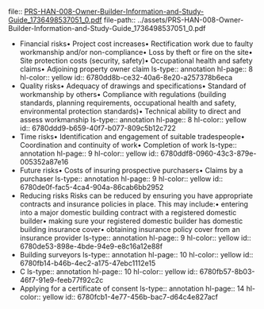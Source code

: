 file:: [PRS-HAN-008-Owner-Builder-Information-and-Study-Guide_1736498537051_0.pdf](../assets/PRS-HAN-008-Owner-Builder-Information-and-Study-Guide_1736498537051_0.pdf)
file-path:: ../assets/PRS-HAN-008-Owner-Builder-Information-and-Study-Guide_1736498537051_0.pdf

- Financial risks• Project cost increases• Rectification work due to faulty workmanship and/or non-compliance• Loss by theft or fire on the site• Site protection costs (security, safety)• Occupational health and safety claims• Adjoining property owner claim
  ls-type:: annotation
  hl-page:: 8
  hl-color:: yellow
  id:: 6780dd8b-ce32-40a6-8e20-a257378b6eca
- Quality risks• Adequacy of drawings and specifications• Standard of workmanship by others• Compliance with regulations (building standards, planning requirements, occupational health and safety, environmental protection standards)• Technical ability to direct and assess workmanship
  ls-type:: annotation
  hl-page:: 8
  hl-color:: yellow
  id:: 6780ddd9-b659-40f7-b077-809c5b12c722
- Time risks• Identification and engagement of suitable tradespeople• Coordination and continuity of work• Completion of work
  ls-type:: annotation
  hl-page:: 9
  hl-color:: yellow
  id:: 6780ddf8-0960-43c3-879e-005352a87e16
- Future risks• Costs of insuring prospective purchasers• Claims by a purchaser
  ls-type:: annotation
  hl-page:: 9
  hl-color:: yellow
  id:: 6780de0f-fac5-4ca4-904a-86cab6bb2952
- Reducing risks Risks can be reduced by ensuring you have appropriate contracts and insurance policies in place. This may include:• entering into a major domestic building contract with a registered domestic builder• making sure your registered domestic builder has domestic building insurance cover• obtaining insurance policy cover from an insurance provider
  ls-type:: annotation
  hl-page:: 9
  hl-color:: yellow
  id:: 6780de53-898e-4bde-94e9-e8c16a12e88f
- Building surveyors
  ls-type:: annotation
  hl-page:: 10
  hl-color:: yellow
  id:: 6780fb14-b46b-4ec2-a175-47ebc1112e15
- C
  ls-type:: annotation
  hl-page:: 10
  hl-color:: yellow
  id:: 6780fb57-8b03-46f7-91e9-feeb77f92c2c
- Applying for a certificate of consent
  ls-type:: annotation
  hl-page:: 14
  hl-color:: yellow
  id:: 6780fcb1-4e77-456b-bac7-d64c4e827acf